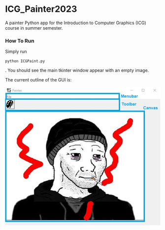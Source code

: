 # ICG_Painter2023
A painter Python app for the Introduction to Computer Graphics (ICG) course in summer semester.

### How To Run

Simply run 
```
python ICGPaint.py
```
. You should see the main tkinter window appear with an empty image. 

The current outline of the GUI is:

![GUIHierarchy](https://github.com/MCInversion/ICG_Painter2023/blob/ReadmeResources/readme_res/painterScrn.jpg)
